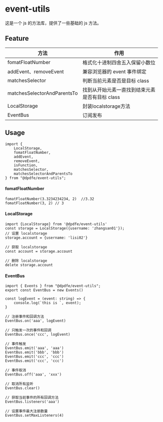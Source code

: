 # event-utils

这是一个 js 的方法库，提供了一些基础的 js 方法。

## Feature
| 方法 | 作用 |
| --- | --- |
| fomatFloatNumber | 格式化十进制四舍五入保留小数位 |
| addEvent、removeEvent | 兼容浏览器的 event 事件绑定 |
| matchesSelector | 判断当前元素是否是目标 class |
| matchesSelectorAndParentsTo | 找到从开始元素一直找到结束元素是否有目标 class |
| LocalStorage | 封装localstorage方法 |
| EventBus | 订阅发布 |

## Usage

```
import {
    LocalStorage,
    fomatFloatNumber,
    addEvent,
    removeEvent,
    isFunction,
    matchesSelector,
    matchesSelectorAndParentsTo
} from "@dpdfe/event-utils";
```

#### fomatFloatNumber
```
fomatFloatNumber(3.3234234234, 2)  //3.32
fomatFloatNumber(3, 2) // 3
```

#### LocalStorage
```
import {LocalStorage} from '@dpdfe/event-utils'
const storage = LocalStorage({username: 'zhangsan01'});
// 设置 localstorage
storage.account = {username: 'lisi02'}

// 获取 localstorage
const account = storage.account

// 删除 localstorage
delete storage.account
```

#### EventBus
```
import { Events } from "@dpdfe/event-utils";
export const EventBus = new Events()

const logEvent = (event: string) => {
    console.log(`this is `, event);
}

// 注册事件和回调方法
EventBus.on('aaa', logEvent)

// 只触发一次的事件和回调
EventBus.once('ccc', logEvent)

// 事件触发
EventBus.emit('aaa', 'aaa')
EventBus.emit('bbb', 'bbb')
EventBus.emit('ccc', 'ccc')
EventBus.emit('ccc', 'ccc')

// 事件取消
EventBus.off('aaa', 'xxx')

// 取消所有监听
EventBus.clear()

// 获取当前事件的所有回调方法
EventBus.listeners('aaa')

// 设置事件最大注册数量
EventBus.setMaxListeners(4)
```
